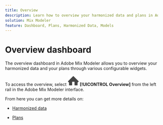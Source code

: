 ```yaml
---
title: Overview 
description: Learn how to overview your harmonized data and plans in Adobe Mix Modeler.
solution: Mix Modeler
feature: Dashboard, Plans, Harmonized Data, Models
---
```


# Overview dashboard


The overview dashboard in Adobe Mix Modeler allows you to overview your harmonized data and your plans through various configurable widgets.

To access the overview, select ![Home](../assets/icons/Home.svg) **[!UICONTROL Overview]** from the left rail in the Adobe Mix Modeler interface.

From here you can get more details on:

* [Harmonized data](harmonized-data.md)

* [Plans](plans.md)

